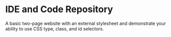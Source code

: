 # IDE and Code Repository
A basic two-page website with an external stylesheet and demonstrate your ability to use CSS type, class, and id selectors.
